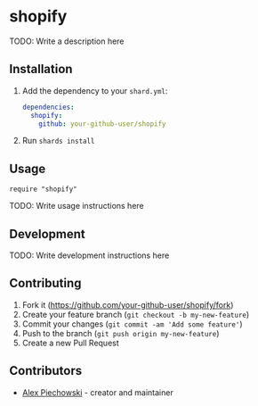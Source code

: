 # shopify

TODO: Write a description here

## Installation

1. Add the dependency to your `shard.yml`:

   ```yaml
   dependencies:
     shopify:
       github: your-github-user/shopify
   ```

2. Run `shards install`

## Usage

```crystal
require "shopify"
```

TODO: Write usage instructions here

## Development

TODO: Write development instructions here

## Contributing

1. Fork it (<https://github.com/your-github-user/shopify/fork>)
2. Create your feature branch (`git checkout -b my-new-feature`)
3. Commit your changes (`git commit -am 'Add some feature'`)
4. Push to the branch (`git push origin my-new-feature`)
5. Create a new Pull Request

## Contributors

- [Alex Piechowski](https://github.com/your-github-user) - creator and maintainer
